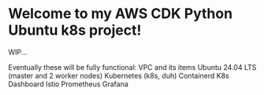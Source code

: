 
# Welcome to my AWS CDK Python Ubuntu k8s project!

WIP...

Eventually these will be fully functional:
VPC and its items
Ubuntu 24.04 LTS (master and 2 worker nodes)
Kubernetes (k8s, duh)
Containerd
K8s Dashboard
Istio
Prometheus
Grafana